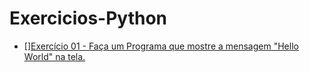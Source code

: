 # Exercicios-Python

 - [][Exercício 01 - Faça um Programa que mostre a mensagem "Hello World" na tela. ]()
